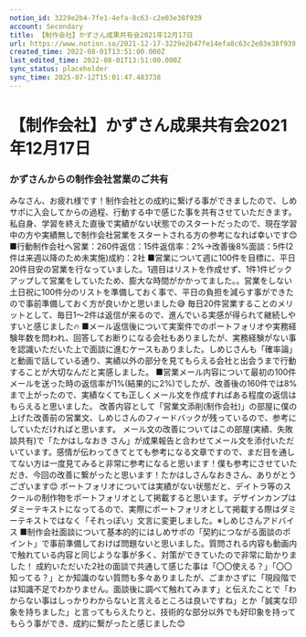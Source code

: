 ```yaml
---
notion_id: 3229e2b4-7fe1-4efa-8c63-c2e03e38f939
account: Secondary
title: 【制作会社】かずさん成果共有会2021年12月17日
url: https://www.notion.so/2021-12-17-3229e2b47fe14efa8c63c2e03e38f939
created_time: 2022-08-01T13:51:00.000Z
last_edited_time: 2022-08-01T13:51:00.000Z
sync_status: placeholder
sync_time: 2025-07-12T15:01:47.483738
---
```

# 【制作会社】かずさん成果共有会2021年12月17日

### **かずさんからの制作会社営業のご共有**
みなさん、お疲れ様です！制作会社との成約に繋げる事ができましたので、しめサポに入会してからの過程、行動する中で感じた事を共有させていただきます。
私自身、学習を終えた直後で実績がない状態でのスタートだったので、現在学習中の方や実績無しで制作会社営業をスタートされる方の参考になれば幸いです😊
■行動制作会社へ営業：260件返信：15件返信率：2%→改善後8%面談：5件(2件は来週以降のため未実施)成約：2社
■営業について週に100件を目標に、平日20件目安の営業を行なっていました。1週目はリストを作成せず、1件1件ピックアップして営業をしていたため、膨大な時間がかかってました。。営業をしない土日祝に100件分のリストを準備しておく事で、平日の負担を減らす事ができたので事前準備しておく方が良いかと思いました😅
毎日20件営業することのメリットとして、毎日1〜2件は返信が来るので、進んでいる実感が得られて継続しやすいと感じました🔥
■メール返信後について実案件でのポートフォリオや実務経験年数を問われ、回答してお断りになる会社もありましたが、実務経験がない事を認識いただいた上で面談に進むケースもありました。しめじさんも「確率論」と動画で話している通り、実績以外の部分を見てもらえる会社と出会うまで行動することが大切なんだと実感しました。
■営業メール内容について最初の100件メールを送った時の返信率が1%(結果的に2%)でしたが、改善後の160件では8%まで上がったので、実績なくても正しくメール文を作成すればある程度の返信はもらえると思いました。
改善内容として「営業文添削(制作会社)」の部屋に僕の上げた改善前の営業文、しめじさんのフィードバックが残っているので、参考にしていただければと思います。
メール文の改善についてはこの部屋(実績、失敗談共有)で「たかはしなおき さん」が成果報告と合わせてメール文を添付いただいています。感情が伝わってきてとても参考になる文章ですので、まだ目を通してない方は一度見てみると非常に参考になると思います！僕も参考にさせていただき、今回の改善に繋がったと思います！たかはしさんなおきさん、ありがとうございます😊
ポートフォリオについては実績がない状態だと、デイトラ等のスクールの制作物をポートフォリオとして掲載すると思います。デザインカンプはダミーテキストになってるので、実際にポートフォリオとして掲載する際はダミーテキストではなく「それっぽい」文言に変更しました。※しめじさんアドバイス
■制作会社面談について基本的的にはしめサポの「契約につながる面談のポイント」で事前準備しておけば問題ないと思いました。質問される内容も動画内で触れている内容と同じような事が多く、対策ができていたので非常に助かりました！
成約いただいた2社の面談で共通して感じた事は「〇〇使える？」「〇〇知ってる？」とか知識のない質問も多々ありましたが、ごまかさずに「現段階では知識不足でわかりません。面談後に調べて触れてみます」と伝えたことで「わからない事はしっかりわからないと言えるところは良いですね」とか「誠実な印象を持ちました」と言ってもらえたりと、技術的な部分以外でも好印象を持ってもらう事ができ、成約に繋がったと感じました😊
